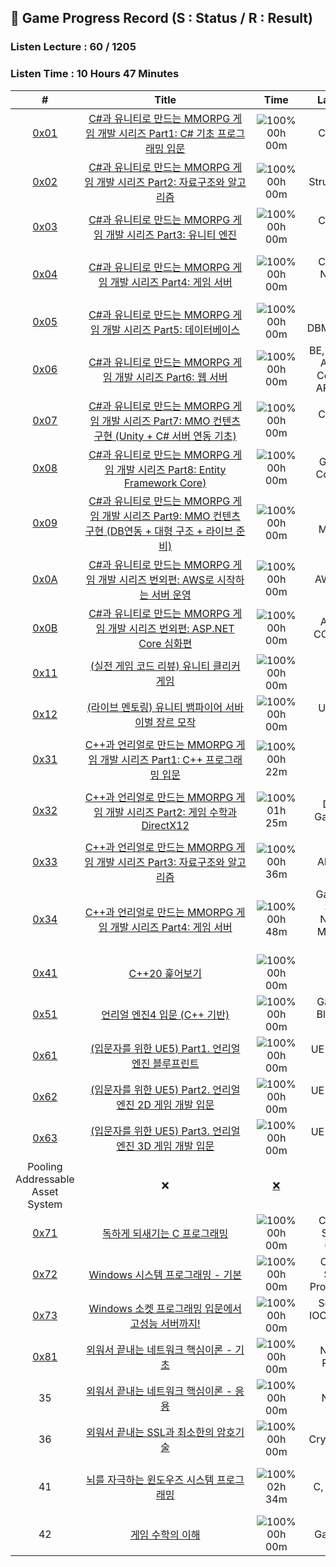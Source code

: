## 📍 Game Progress Record (S : Status / R : Result)
### Listen Lecture : 60 / 1205
### Listen Time : 10 Hours 47 Minutes
| # | &nbsp;&nbsp;&nbsp;&nbsp;&nbsp;&nbsp;&nbsp;&nbsp;&nbsp;&nbsp;&nbsp;&nbsp;&nbsp;&nbsp;&nbsp;&nbsp;&nbsp;&nbsp;&nbsp;&nbsp;&nbsp;&nbsp;&nbsp;&nbsp;&nbsp;&nbsp;Title&nbsp;&nbsp;&nbsp;&nbsp;&nbsp;&nbsp;&nbsp;&nbsp;&nbsp;&nbsp;&nbsp;&nbsp;&nbsp;&nbsp;&nbsp;&nbsp;&nbsp;&nbsp;&nbsp;&nbsp;&nbsp;&nbsp;&nbsp;&nbsp;&nbsp;&nbsp; | &nbsp;&nbsp;&nbsp;Time&nbsp;&nbsp;&nbsp; | &nbsp;&nbsp;&nbsp;&nbsp;Language&nbsp;&nbsp;&nbsp;&nbsp; | &nbsp;&nbsp;&nbsp;&nbsp;&nbsp;&nbsp;&nbsp;&nbsp;&nbsp;&nbsp;&nbsp;&nbsp;&nbsp;Term&nbsp;&nbsp;&nbsp;&nbsp;&nbsp;&nbsp;&nbsp;&nbsp;&nbsp;&nbsp;&nbsp;&nbsp;&nbsp; | S | R |
| :---: | :---: | :---: | :---: | :---: | :---: | :---: |
| [0x01](https://www.inflearn.com/course/%EC%9C%A0%EB%8B%88%ED%8B%B0-MMORPG-%EA%B0%9C%EB%B0%9C-part1) | [C#과 유니티로 만드는 MMORPG 게임 개발 시리즈 Part1: C# 기초 프로그래밍 입문](https://github.com/rylahs/Lecture/blob/main/C,Game/workbook/0x01.md) | ![100%](https://progress-bar.dev/0/?scale=62&width=45&color=babaca&suffix=/62) </br> 00h 00m | C#, Game | 22.03.28 ~ 22.04.27 </br> 23.07.28 ~ ing | [✅](https://www.inflearn.com/certificate/693269-324718-10373430) | [✅](./Inflearn/Game/01.PNG) |
| [0x02](https://www.inflearn.com/course/%EC%9C%A0%EB%8B%88%ED%8B%B0-mmorpg-%EA%B0%9C%EB%B0%9C-part2) | [C#과 유니티로 만드는 MMORPG 게임 개발 시리즈 Part2: 자료구조와 알고리즘](https://github.com/rylahs/Lecture/blob/main/C,Game/workbook/0x02.md) | ![100%](https://progress-bar.dev/0/?scale=25&width=45&color=babaca&suffix=/25) </br> 00h 00m | Data Structure, C#, Game | 22.03.29 ~ 22.04.27 </br> ❌ | [:hammer:](#) | [:hammer:](#) |
| [0x03](https://www.inflearn.com/course/mmorpg-%EC%9C%A0%EB%8B%88%ED%8B%B0) | [C#과 유니티로 만드는 MMORPG 게임 개발 시리즈 Part3: 유니티 엔진](https://github.com/rylahs/Lecture/blob/main/C,Game/workbook/0x03.md) | ![100%](https://progress-bar.dev/0/?scale=75&width=45&color=babaca&suffix=/75) </br> 00h 00m | C#, Unity, Game | ❌ | [:hammer:](#) | [:hammer:](#) |
| [0x04](https://www.inflearn.com/course/%EC%9C%A0%EB%8B%88%ED%8B%B0-mmorpg-%EA%B0%9C%EB%B0%9C-part4) | [C#과 유니티로 만드는 MMORPG 게임 개발 시리즈 Part4: 게임 서버](https://github.com/rylahs/Lecture/blob/main/C,Game/workbook/0x04.md) | ![100%](https://progress-bar.dev/0/?scale=54&width=45&color=babaca&suffix=/54) </br> 00h 00m | C#, Unity, Network, Game | 22.03.21 ~ 22.03.29 </br> 23.08.01 ~ 23.08.10 | [:hammer:](#) | [:hammer:](#) |
| [0x05](https://www.inflearn.com/course/%EC%9C%A0%EB%8B%88%ED%8B%B0-mmorpg-%EA%B0%9C%EB%B0%9C-part5) | [C#과 유니티로 만드는 MMORPG 게임 개발 시리즈 Part5: 데이터베이스](https://github.com/rylahs/Lecture/blob/main/C,Game/workbook/0x05.md) | ![100%](https://progress-bar.dev/0/?scale=38&width=45&color=babaca&suffix=/38) </br> 00h 00m | SQL, DBMS/RDBMS | 23.08.05 ~ 23.08.11 | [:hammer:](#) | [:hammer:](#) |
| [0x06](https://www.inflearn.com/course/%EC%9C%A0%EB%8B%88%ED%8B%B0-mmorpg-%EA%B0%9C%EB%B0%9C-part6) | [C#과 유니티로 만드는 MMORPG 게임 개발 시리즈 Part6: 웹 서버](https://github.com/rylahs/Lecture/blob/main/C,Game/workbook/0x06.md) | ![100%](https://progress-bar.dev/0/?scale=42&width=45&color=babaca&suffix=/42) </br> 00h 00m | BE, REST API, ASP.NET Core, Web API, Blazor | ❌ | [❌](#) | [❌](#) |
| [0x07](https://www.inflearn.com/course/%EC%9C%A0%EB%8B%88%ED%8B%B0-mmorpg-%EA%B0%9C%EB%B0%9C-part7) | [C#과 유니티로 만드는 MMORPG 게임 개발 시리즈 Part7: MMO 컨텐츠 구현 (Unity + C# 서버 연동 기초)](https://github.com/rylahs/Lecture/blob/main/C,Game/workbook/0x07.md) |![100%](https://progress-bar.dev/0/?scale=42&width=45&color=babaca&suffix=/42) </br> 00h 00m | C#, Unity, Game | ❌ | [❌](#) | [❌](#) |
| [0x08](https://www.inflearn.com/course/%EC%9C%A0%EB%8B%88%ED%8B%B0-mmorpg-%EA%B0%9C%EB%B0%9C-part8) | [C#과 유니티로 만드는 MMORPG 게임 개발 시리즈 Part8: Entity Framework Core)](https://github.com/rylahs/Lecture/blob/main/C,Game/workbook/0x08.md) | ![100%](https://progress-bar.dev/0/?scale=27&width=45&color=babaca&suffix=/27) </br> 00h 00m | Game, EF Core, ORM | ❌ | [❌](#) | [❌](#) |
| [0x09](https://www.inflearn.com/course/%EC%9C%A0%EB%8B%88%ED%8B%B0-mmorpg-%EA%B0%9C%EB%B0%9C-part9) | [C#과 유니티로 만드는 MMORPG 게임 개발 시리즈 Part9: MMO 컨텐츠 구현 (DB연동 + 대형 구조 + 라이브 준비)](https://github.com/rylahs/Lecture/blob/main/C,Game/workbook/0x09.md) | ![100%](https://progress-bar.dev/0/?scale=39&width=45&color=babaca&suffix=/39) </br> 00h 00m | Game, MMORPG | ❌ | [❌](#) | [❌](#) |
| [0x0A](https://www.inflearn.com/course/%EC%9C%A0%EB%8B%88%ED%8B%B0-mmorpg-%EA%B0%9C%EB%B0%9C-aws) | [C#과 유니티로 만드는 MMORPG 게임 개발 시리즈 번외편: AWS로 시작하는 서버 운영](https://github.com/rylahs/Lecture/blob/main/C,Game/workbook/0x0A.md) | ![100%](https://progress-bar.dev/0/?scale=28&width=45&color=babaca&suffix=/28) </br> 00h 00m | AWS, Linux | ❌ | [❌](#) | [❌](#) |
| [0x0B](https://www.inflearn.com/course/%EC%9C%A0%EB%8B%88%ED%8B%B0-mmorpg-%EA%B0%9C%EB%B0%9C-aspnet) | [C#과 유니티로 만드는 MMORPG 게임 개발 시리즈 번외편: ASP.NET Core 심화편](https://github.com/rylahs/Lecture/blob/main/C,Game/workbook/0x0B.md) | ![100%](https://progress-bar.dev/0/?scale=20&width=45&color=babaca&suffix=/20) </br> 00h 00m | ASP.NET CORE, MVC | ❌ | [❌](#) | [❌](#) |
| [0x11](https://www.inflearn.com/course/%EC%8B%A4%EC%A0%84%EA%B2%8C%EC%9E%84-%EC%BD%94%EB%93%9C%EB%A6%AC%EB%B7%B0-%EC%9C%A0%EB%8B%88%ED%8B%B0-%ED%81%B4%EB%A6%AC%EC%BB%A4) | [(실전 게임 코드 리뷰) 유니티 클리커 게임](https://github.com/rylahs/Lecture/blob/main/C,Game/workbook/0x11.md) | ![100%](https://progress-bar.dev/0/?scale=7&width=45&color=babaca&suffix=/7) </br> 00h 00m | Unity | ❌ | [❌](#) | [❌](#) |
| [0x12](https://www.inflearn.com/course/%EC%9C%A0%EB%8B%88%ED%8B%B0-%EB%B1%80%ED%8C%8C%EC%9D%B4%EC%96%B4-%EC%84%9C%EB%B0%94%EC%9D%B4%EB%B2%8C-%EB%AA%A8%EC%9E%91) | [(라이브 멘토링) 유니티 뱀파이어 서바이벌 장르 모작](https://github.com/rylahs/Lecture/blob/main/C,Game/workbook/0x12.md) | ![100%](https://progress-bar.dev/0/?scale=22&width=45&color=babaca&suffix=/22) </br> 00h 00m | Unity, C#, Object 
| [0x31](https://www.inflearn.com/course/%EC%96%B8%EB%A6%AC%EC%96%BC-3d-mmorpg-1) | [C++과 언리얼로 만드는 MMORPG 게임 개발 시리즈 Part1: C++ 프로그래밍 입문](https://github.com/rylahs/Lecture/blob/main/C,Game/workbook/0x31.md) | ![100%](https://progress-bar.dev/5/?scale=112&width=51&color=babaca&suffix=/112) </br> 00h 22m | C++ | 22.03.21 ~ 22.03.31 </br> 23.07.27 ~ ing | [:hammer:](#) | [:hammer:](#) |
| [0x32](https://www.inflearn.com/course/%EC%96%B8%EB%A6%AC%EC%96%BC-3d-mmorpg-2) | [C++과 언리얼로 만드는 MMORPG 게임 개발 시리즈 Part2: 게임 수학과 DirectX12](https://github.com/rylahs/Lecture/blob/main/C,Game/workbook/0x32.md) | ![100%](https://progress-bar.dev/4/?scale=59&width=45&color=babaca&suffix=/59) </br> 01h 25m | Game, DirectX, GameMath, C++ | 23.07.28 ~ ing  | [:hammer:](#) | [:hammer:](#) |
| [0x33](https://www.inflearn.com/course/%EC%96%B8%EB%A6%AC%EC%96%BC-3d-mmorpg-3) | [C++과 언리얼로 만드는 MMORPG 게임 개발 시리즈 Part3: 자료구조와 알고리즘](https://github.com/rylahs/Lecture/blob/main/C,Game/workbook/0x33.md) | ![100%](https://progress-bar.dev/0/?scale=39&width=45&color=babaca&suffix=/39) </br> 00h 36m | Game, Algorithm,  C++ | 22.03.27 ~ 22.04.01 </br> 23.07.27 ~ ing | [:hammer:](#) | [:hammer:](#) |
| [0x34](https://www.inflearn.com/course/%EC%96%B8%EB%A6%AC%EC%96%BC-3d-mmorpg-4) | [C++과 언리얼로 만드는 MMORPG 게임 개발 시리즈 Part4: 게임 서버](https://github.com/rylahs/Lecture/blob/main/C,Game/workbook/0x34.md) | ![100%](https://progress-bar.dev/0/?scale=80&width=45&color=babaca&suffix=/80) </br> 00h 48m | Game, Win Server, Network, MMORPG, C++ | 22.03.21 ~ 22.03.31 </br> 23.08.02 ~ ing | [:hammer:](#) | [:hammer:](#) |
| [0x41](https://www.inflearn.com/course/%EC%94%A8%EC%81%A0%EC%81%A0-20-%ED%9B%91%EC%96%B4%EB%B3%B4%EA%B8%B0) | [C++20 훑어보기](https://github.com/rylahs/Lecture/blob/main/C,Game/workbook/0x41.md) | ![100%](https://progress-bar.dev/0/?scale=30&width=45&color=babaca&suffix=/30) </br> 00h 00m | C++ | ❌ | [❌](#) | [❌](#) |
| [0x51](https://www.inflearn.com/course/%EC%96%B8%EB%A6%AC%EC%96%BC-%EC%97%94%EC%A7%844-%EC%9E%85%EB%AC%B8) | [언리얼 엔진4 입문 (C++ 기반)](https://github.com/rylahs/Lecture/blob/main/C,Game/workbook/0x51.md) | ![100%](https://progress-bar.dev/0/?scale=30&width=45&color=babaca&suffix=/30) </br> 00h 00m | Game, UE, Blueprints, C++ | ❌ | [❌](#) | [❌](#) |
| [0x61](https://www.inflearn.com/course/%EC%96%B8%EB%A6%AC%EC%96%BC5-%EA%B0%9C%EB%B0%9C%EC%9D%98%EC%A0%95%EC%84%9D-1) | [(입문자를 위한 UE5) Part1. 언리얼 엔진 블루프린트](https://github.com/rylahs/Lecture/blob/main/C,Game/workbook/0x61.md) | ![100%](https://progress-bar.dev/0/?scale=46&width=45&color=babaca&suffix=/46) </br> 00h 00m | UE Blueprint, UE | ❌ | [❌](#) | [❌](#) |
| [0x62](https://www.inflearn.com/course/%EC%96%B8%EB%A6%AC%EC%96%BC5-%EA%B0%9C%EB%B0%9C%EC%9D%98%EC%A0%95%EC%84%9D-2) | [(입문자를 위한 UE5) Part2. 언리얼 엔진 2D 게임 개발 입문](https://github.com/rylahs/Lecture/blob/main/C,Game/workbook/0x62.md) | ![100%](https://progress-bar.dev/0/?scale=33&width=45&color=babaca&suffix=/33) </br> 00h 00m | UE Blueprint, UE | ❌ | [❌](#) | [❌](#) |
| [0x63](https://www.inflearn.com/course/%EC%96%B8%EB%A6%AC%EC%96%BC5-%EA%B0%9C%EB%B0%9C%EC%9D%98%EC%A0%95%EC%84%9D-3) | [(입문자를 위한 UE5) Part3. 언리얼 엔진 3D 게임 개발 입문](https://github.com/rylahs/Lecture/blob/main/C,Game/workbook/0x63.md) | ![100%](https://progress-bar.dev/0/?scale=27&width=45&color=babaca&suffix=/27) </br> 00h 00m | UE Blueprint, UE | ❌ | [❌](#) | [❌](#) |
Pooling </br> Addressable Asset System | ❌ | [❌](#) | [❌](#) |
| [0x71](https://www.inflearn.com/course/%EB%8F%85%ED%95%98%EA%B2%8C-%EB%90%98%EC%83%88%EA%B8%B0%EB%8A%94-c%ED%94%84%EB%A1%9C%EA%B7%B8%EB%9E%98%EB%B0%8D) | [독하게 되새기는 C 프로그래밍](https://github.com/rylahs/Lecture/blob/main/C,Game/workbook/0x71.md) | ![100%](https://progress-bar.dev/0/?scale=46&width=45&color=babaca&suffix=/46) </br> 00h 00m | C, Kernel, Secure-Coding |  | [❌](#) | [❌](#) |
| [0x72](https://www.inflearn.com/course/%EC%9C%88%EB%8F%84%EC%9A%B0-%EC%8B%9C%EC%8A%A4%ED%85%9C-%ED%94%84%EB%A1%9C%EA%B7%B8%EB%9E%98%EB%B0%8D-%EA%B8%B0%EB%B3%B8) | [Windows 시스템 프로그래밍 - 기본](https://github.com/rylahs/Lecture/blob/main/C,Game/workbook/0x72.md) | ![100%](https://progress-bar.dev/0/?scale=40&width=45&color=babaca&suffix=/40) </br> 00h 00m | C, VC++, System Programming | ❌ | [❌](#) | [❌](#) |
| [0x73](https://www.inflearn.com/course/%EC%9C%88%EB%8F%84%EC%9A%B0-%EC%86%8C%EC%BC%93-%EC%9E%85%EB%AC%B8-%EA%B3%A0%EC%84%B1%EB%8A%A5-%EC%84%9C%EB%B2%84) | [Windows 소켓 프로그래밍 입문에서 고성능 서버까지!](https://github.com/rylahs/Lecture/blob/main/C,Game/workbook/0x73.md) | ![100%](https://progress-bar.dev/0/?scale=47&width=45&color=babaca&suffix=/47) </br> 00h 00m | Socket.io, IOCP, TCP/IP, UDP | ❌ | [❌](#) | [❌](#) |
| [0x81](https://www.inflearn.com/course/%EB%84%A4%ED%8A%B8%EC%9B%8C%ED%81%AC-%ED%95%B5%EC%8B%AC%EC%9D%B4%EB%A1%A0-%EA%B8%B0%EC%B4%88) | [외워서 끝내는 네트워크 핵심이론 - 기초](https://github.com/rylahs/Lecture/blob/main/C,Game/workbook/0x81.md) | ![100%](https://progress-bar.dev/0/?scale=37&width=45&color=babaca&suffix=/37) </br> 00h 00m | Network, Protocol | 23.07.28 ~ ing | [❌](#) | [❌](#) |
| 35 | [외워서 끝내는 네트워크 핵심이론 - 응용](https://www.inflearn.com/course/%EB%84%A4%ED%8A%B8%EC%9B%8C%ED%81%AC-%ED%95%B5%EC%8B%AC%EC%9D%B4%EB%A1%A0-%EC%9D%91%EC%9A%A9) | ![100%](https://progress-bar.dev/0/?scale=22&width=45&color=babaca&suffix=/22) </br> 00h 00m | Network | ❌ | [❌](#) | [❌](#) |
| 36 | [외워서 끝내는 SSL과 최소한의 암호기술](https://www.inflearn.com/course/%EB%84%A4%ED%8A%B8%EC%9B%8C%ED%81%AC-%ED%95%B5%EC%8B%AC%EC%9D%B4%EB%A1%A0-%EC%9D%91%EC%9A%A9) | ![100%](https://progress-bar.dev/0/?scale=11&width=45&color=babaca&suffix=/11) </br> 00h 00m | Cryptography | ❌ | [❌](#) | [❌](#) |
| 41 | [뇌를 자극하는 윈도우즈 시스템 프로그래밍](https://www.inflearn.com/course/%EC%8B%9C%EC%8A%A4%ED%85%9C-%ED%94%84%EB%A1%9C%EA%B7%B8%EB%9E%98%EB%B0%8D) | ![100%](https://progress-bar.dev/8/?scale=60&width=45&color=babaca&suffix=/60) </br> 02h 34m | C, Windows | 21.04.03 ~ 22.04.07 </br> 23.08.01 ~ 23.08.10 | [:hammer:](#) | [:hammer:](#) |
| 42 | [게임 수학의 이해](https://www.inflearn.com/course/%EA%B2%8C%EC%9E%84-%EC%88%98%ED%95%99-%EC%9D%B4%ED%95%B4) | ![100%](https://progress-bar.dev/0/?scale=6&width=45&color=babaca&suffix=/6) </br> 00h 00m | Game Math | 23.08.01 ~ 23.08.01 | [:hammer:](#) | [:hammer:](#) |
